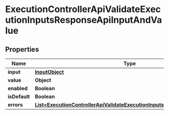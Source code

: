 

# ExecutionControllerApiValidateExecutionInputsResponseApiInputAndValue


## Properties

| Name | Type | Description | Notes |
|------------ | ------------- | ------------- | -------------|
|**input** | [**InputObject**](InputObject.md) |  |  [optional] |
|**value** | **Object** |  |  [optional] |
|**enabled** | **Boolean** |  |  [optional] |
|**isDefault** | **Boolean** |  |  [optional] |
|**errors** | [**List&lt;ExecutionControllerApiValidateExecutionInputsResponseApiInputError&gt;**](ExecutionControllerApiValidateExecutionInputsResponseApiInputError.md) |  |  [optional] |



